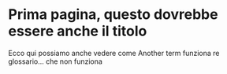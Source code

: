 # Prima pagina, questo dovrebbe essere anche il titolo

Ecco qui possiamo anche vedere  come Another term funziona re glossario... che non funziona

